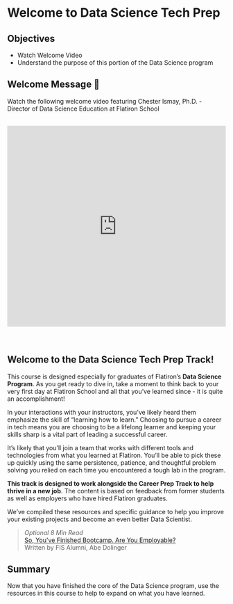 # Welcome to Data Science Tech Prep

## Objectives
* Watch Welcome Video
* Understand the purpose of this portion of the Data Science program

## Welcome Message 👋
Watch the following welcome video featuring Chester Ismay, Ph.D. - Director of Data Science Education at Flatiron School
</br>
</br>
<div style="position: relative; padding-bottom: 91.66666666666667%; height: 0;"><iframe src="https://www.loom.com/embed/94b8bfaae95a4afeaf88f09f33790aac" frameborder="0" webkitallowfullscreen mozallowfullscreen allowfullscreen style="position: absolute; top: 0; left: 0; width: 100%; height: 100%;"></iframe></div>

</br>
</br>

## Welcome to the Data Science Tech Prep Track!

This course is designed especially for graduates of Flatiron’s **Data Science Program**. As you get ready to dive in, take a moment to think back to your very first day at Flatiron School and all that you’ve learned since - it is quite an accomplishment!

In your interactions with your instructors, you’ve likely heard them emphasize the skill of “learning how to learn.” Choosing to pursue a career in tech means you are choosing to be a lifelong learner and keeping your skills sharp is a vital part of leading a successful career.

It’s likely that you’ll join a team that works with different tools and technologies from what you learned at Flatiron. You’ll be able to pick these up quickly using the same persistence, patience, and thoughtful problem solving you relied on each time you encountered a tough lab in the program.

**This track is designed to work alongside the Career Prep Track to help thrive in a new job**. The content is based on feedback from former students as well as employers who have hired Flatiron graduates.

We’ve compiled these resources and specific guidance to help you improve your existing projects and become an even better Data Scientist.

> *Optional 8 Min Read*  
<a href="https://dev.to/256hz/so-you-ve-finished-bootcamp-are-you-employable-1n9l" target="_blank">So, You've Finished Bootcamp. Are You Employable?</a>  
Written by FIS Alumni, Abe Dolinger 

## Summary
Now that you have finished the core of the Data Science program, use the resources in this course to help to expand on what you have learned.